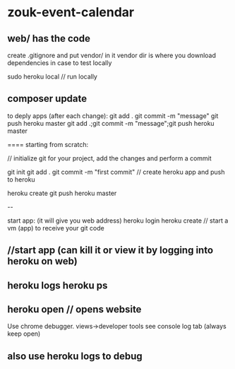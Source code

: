 # zouk-event-calendar

web/ has the code
--

create .gitignore and put vendor/ in it
vendor dir is where you download dependencies in case to test locally

sudo heroku local // run locally

composer update
--
to deply apps (after each change):
git add .
git commit -m "message"
git push heroku master
git add .;git commit -m "message";git push heroku master

====
starting from scratch:

// initialize git for your project, add the changes and perform a commit

git init
git add .
git commit -m "first commit"
// create heroku app and push to heroku

heroku create
git push heroku master

--

start app: (it will give you web address)
heroku login
heroku create // start a vm (app) to receive your git code

 //start app (can kill it or view it by logging into heroku on web)
--

heroku logs
heroku ps
--
heroku open // opens website
--

Use chrome debugger. views->developer tools
see console log tab (always keep open)

also use heroku logs to debug
--

